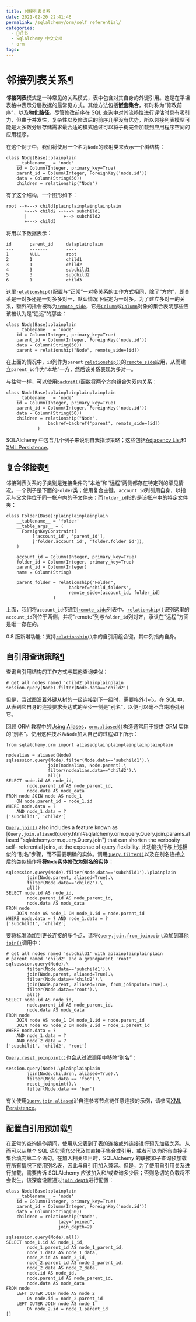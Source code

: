 ```yaml
---
title: 邻接列表关系
date: 2021-02-20 22:41:46
permalink: /sqlalchemy/orm/self_referential/
categories:
  - 📖好书
  - SqlAlchemy 中文文档
  - orm
tags:
---
```

邻接列表关系[¶](#adjacency-list-relationships "Permalink to this headline")
===========================================================================

**邻接列表**模式是一种常见的关系模式，表中包含对其自身的外键引用。这是在平坦表格中表示分层数据的最常见方式。其他方法包括**嵌套集合**，有时称为“修改前序”，以及**物化路径**。尽管修改前序在 SQL 查询中对其流畅性进行评估时具有吸引力，但由于并发性，复杂性以及修改后的前序几乎没有优势，所以邻接列表模型可能是大多数分层存储需求最合适的模式通过可以将子树完全加载到应用程序空间的应用程序。

在这个例子中，我们将使用一个名为`Node`的映射类来表示一个树结构：

    class Node(Base):plainplain
        __tablename__ = 'node'
        id = Column(Integer, primary_key=True)
        parent_id = Column(Integer, ForeignKey('node.id'))
        data = Column(String(50))
        children = relationship("Node")

有了这个结构，一个图形如下：

    root --+---> child1plainplainplainplainplain
           +---> child2 --+--> subchild1
           |              +--> subchild2
           +---> child3

将用以下数据表示：

    id       parent_id     dataplainplain
    ---      -------       ----
    1        NULL          root
    2        1             child1
    3        1             child2
    4        3             subchild1
    5        3             subchild2
    6        1             child3

这里[`relationship()`](relationship_api.html#sqlalchemy.orm.relationship "sqlalchemy.orm.relationship")配置与“正常”一对多关系的工作方式相同，除了“方向”，即关系是一对多还是一对多多对一，默认情况下假定为一对多。为了建立多对一的关系，额外的指令被称为[`remote_side`](relationship_api.html#sqlalchemy.orm.relationship.params.remote_side "sqlalchemy.orm.relationship")，它是[`Column`](core_metadata.html#sqlalchemy.schema.Column "sqlalchemy.schema.Column")或[`Column`](core_metadata.html#sqlalchemy.schema.Column "sqlalchemy.schema.Column")对象的集合表明那些应该被认为是“遥远”的那些：

    class Node(Base):plainplain
        __tablename__ = 'node'
        id = Column(Integer, primary_key=True)
        parent_id = Column(Integer, ForeignKey('node.id'))
        data = Column(String(50))
        parent = relationship("Node", remote_side=[id])

在上面的情况中，`id`列作为`parent` [`relationship()`](relationship_api.html#sqlalchemy.orm.relationship "sqlalchemy.orm.relationship")的[`remote_side`](relationship_api.html#sqlalchemy.orm.relationship.params.remote_side "sqlalchemy.orm.relationship")应用，从而建立`parent_id`作为“本地”一方，然后该关系表现为多对一。

与往常一样，可以使用[`backref()`](relationship_api.html#sqlalchemy.orm.backref "sqlalchemy.orm.backref")函数将两个方向组合为双向关系：

    class Node(Base):plainplainplainplainplain
        __tablename__ = 'node'
        id = Column(Integer, primary_key=True)
        parent_id = Column(Integer, ForeignKey('node.id'))
        data = Column(String(50))
        children = relationship("Node",
                    backref=backref('parent', remote_side=[id])
                )

SQLAlchemy 中包含几个例子来说明自我指涉策略；这些包括[Adjacency
List](examples.html#examples-adjacencylist)和[XML
Persistence](examples.html#examples-xmlpersistence)。

复合邻接表[¶](#composite-adjacency-lists "Permalink to this headline")
----------------------------------------------------------------------

邻接列表关系的子类别是连接条件的“本地”和“远程”两侧都存在特定列的罕见情况。一个例子是下面的`Folder`类；使用复合主键，`account_id`列引用自身，以指示与父文件位于同一帐户内的子文件夹；而`folder_id`指的是该帐户中的特定文件夹：

    class Folder(Base):plainplainplainplain
        __tablename__ = 'folder'
        __table_args__ = (
          ForeignKeyConstraint(
              ['account_id', 'parent_id'],
              ['folder.account_id', 'folder.folder_id']),
        )

        account_id = Column(Integer, primary_key=True)
        folder_id = Column(Integer, primary_key=True)
        parent_id = Column(Integer)
        name = Column(String)

        parent_folder = relationship("Folder",
                            backref="child_folders",
                            remote_side=[account_id, folder_id]
                      )

上面，我们将`account_id`传递到[`remote_side`](relationship_api.html#sqlalchemy.orm.relationship.params.remote_side "sqlalchemy.orm.relationship")列表中。[`relationship()`](relationship_api.html#sqlalchemy.orm.relationship "sqlalchemy.orm.relationship")识别这里的`account_id`列位于两侧，并将“remote”列与`folder_id`列对齐，承认在“远程”方面是唯一存在的。

0.8 版新增功能：支持[`relationship()`](relationship_api.html#sqlalchemy.orm.relationship "sqlalchemy.orm.relationship")中的自引用组合键，其中列指向自身。

自引用查询策略[¶](#self-referential-query-strategies "Permalink to this headline")
----------------------------------------------------------------------------------

查询自引用结构的工作方式与其他查询类似：

    # get all nodes named 'child2'plainplainplain
    session.query(Node).filter(Node.data=='child2')

但是，当试图沿着外键从树的一级连接到下一级时，需要格外小心。在 SQL 中，从表到它自身的连接要求表达式的至少一侧是“别名”，以便可以毫不含糊地引用它。

回顾 ORM 教程中的[Using
Aliases](tutorial.html#ormtutorial-aliases)，[`orm.aliased()`](query.html#sqlalchemy.orm.aliased "sqlalchemy.orm.aliased")构造通常用于提供 ORM 实体的“别名”。使用这种技术从`Node`加入自己的过程如下所示：

    from sqlalchemy.orm import aliasedplainplainplainplainplainplain

    nodealias = aliased(Node)
    sqlsession.query(Node).filter(Node.data=='subchild1').\
                    join(nodealias, Node.parent).\
                    filter(nodealias.data=="child2").\
                    all()
    SELECT node.id AS node_id,
            node.parent_id AS node_parent_id,
            node.data AS node_data
    FROM node JOIN node AS node_1
        ON node.parent_id = node_1.id
    WHERE node.data = ?
        AND node_1.data = ?
    ['subchild1', 'child2']

[`Query.join()`](query.html#sqlalchemy.orm.query.Query.join "sqlalchemy.orm.query.Query.join")
also includes a feature known as [`Query.join.aliased`(query.html#sqlalchemy.orm.query.Query.join.params.aliased "sqlalchemy.orm.query.Query.join")
that can shorten the verbosity self- referential joins, at the expense
of query flexibility.
此功能执行与上述相似的“别名”步骤，而不需要明确的实体。调用[`Query.filter()`](query.html#sqlalchemy.orm.query.Query.filter "sqlalchemy.orm.query.Query.filter")以及在别名连接之后的类似操作将**将`Node`实体修改为别名的实体：**

    sqlsession.query(Node).filter(Node.data=='subchild1').\plainplain
            join(Node.parent, aliased=True).\
            filter(Node.data=='child2').\
            all()
    SELECT node.id AS node_id,
            node.parent_id AS node_parent_id,
            node.data AS node_data
    FROM node
        JOIN node AS node_1 ON node_1.id = node.parent_id
    WHERE node.data = ? AND node_1.data = ?
    ['subchild1', 'child2']

要将标准添加到更长连接的多个点，请将[`Query.join.from_joinpoint`](query.html#sqlalchemy.orm.query.Query.join.params.from_joinpoint "sqlalchemy.orm.query.Query.join")添加到其他[`join()`](query.html#sqlalchemy.orm.query.Query.join "sqlalchemy.orm.query.Query.join")调用中：

    # get all nodes named 'subchild1' with aplainplainplainplain
    # parent named 'child2' and a grandparent 'root'
    sqlsession.query(Node).\
            filter(Node.data=='subchild1').\
            join(Node.parent, aliased=True).\
            filter(Node.data=='child2').\
            join(Node.parent, aliased=True, from_joinpoint=True).\
            filter(Node.data=='root').\
            all()
    SELECT node.id AS node_id,
            node.parent_id AS node_parent_id,
            node.data AS node_data
    FROM node
        JOIN node AS node_1 ON node_1.id = node.parent_id
        JOIN node AS node_2 ON node_2.id = node_1.parent_id
    WHERE node.data = ?
        AND node_1.data = ?
        AND node_2.data = ?
    ['subchild1', 'child2', 'root']

[`Query.reset_joinpoint()`](query.html#sqlalchemy.orm.query.Query.reset_joinpoint "sqlalchemy.orm.query.Query.reset_joinpoint")也会从过滤调用中移除“别名”：

    session.query(Node).\plainplainplain
            join(Node.children, aliased=True).\
            filter(Node.data == 'foo').\
            reset_joinpoint().\
            filter(Node.data == 'bar')

有关使用[`Query.join.aliased`](query.html#sqlalchemy.orm.query.Query.join.params.aliased "sqlalchemy.orm.query.Query.join")沿自连参考节点链任意连接的示例，请参阅[XML
Persistence](examples.html#examples-xmlpersistence)。

配置自引用预加载[¶](#configuring-self-referential-eager-loading "Permalink to this headline")
---------------------------------------------------------------------------------------------

在正常的查询操作期间，使用从父表到子表的连接或外连接进行预先加载关系，从而可以从单个 SQL 语句填充父代及其直接子集合或引用，或者可以为所有直接子集合填充第二个语句。在加入相关项目时，SQLAlchemy 的联接和子查询预加载在所有情况下使用别名表，因此与自引用加入兼容。但是，为了使用自引用关系进行加载，需要告诉 SQLAlchemy 应该加入和/或查询多少层；否则急切的负载将不会发生。该深度设置通过[`join_depth`](mapping_api.html#sqlalchemy.orm.mapper.Mapper.relationships.params.join_depth "sqlalchemy.orm.mapper.Mapper.relationships")进行配置：

    class Node(Base):plainplain
        __tablename__ = 'node'
        id = Column(Integer, primary_key=True)
        parent_id = Column(Integer, ForeignKey('node.id'))
        data = Column(String(50))
        children = relationship("Node",
                        lazy="joined",
                        join_depth=2)

    sqlsession.query(Node).all()
    SELECT node_1.id AS node_1_id,
            node_1.parent_id AS node_1_parent_id,
            node_1.data AS node_1_data,
            node_2.id AS node_2_id,
            node_2.parent_id AS node_2_parent_id,
            node_2.data AS node_2_data,
            node.id AS node_id,
            node.parent_id AS node_parent_id,
            node.data AS node_data
    FROM node
        LEFT OUTER JOIN node AS node_2
            ON node.id = node_2.parent_id
        LEFT OUTER JOIN node AS node_1
            ON node_2.id = node_1.parent_id
    []
